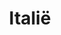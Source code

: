 ---
title: "Italië"
introtext: "Italië is een land waar je voor vrijwel iedere soort vakantie terecht kan: van zon- tot skivakantie, en van stedentrip tot kampeertrip. Rustzoekers kunnen genieten van de prachtige natuurgebieden. Wie graag de adrenaline door zijn lijf voelt gieren kan er bergbeklimmen, zweefvliegen, skiën, snowboarden, raften of paragliden! Het hele jaar door is Italië een populaire vakantiebestemming. De Alpen vormen een perfect skigebied tijdens de wintermaanden, maar ook een bezoekje aan de kerstmarkten in Turijn kunnen niet ontbreken in december. In de zomer reizen veel toeristen af naar het noordelijk gelegen Gardameer, Comomeer en Lago Maggiore. In het zuiden van Italië vind je regio’s die nog weinig toeristisch zijn, en natuurlijk het prachtige Sicilië! Lekker eten en drinken, cultuur snuiven, zonnebaden of skiën, Italië biedt voor ieder wat wils.

Viva la dolce vita!
"
introimage: "https://lh3.googleusercontent.com/DMSJ49AXYWJJRRont8LZEUgWPO9oFSPd9I0Ymsu1tbPmFYBwziGN7u_KOj4AjuOj6jXEjHWEmShW9CA5iXzjuWtxj5s8H4Bb9JCJC8x0yPtHuQiLWBCjf5I5TcQaUPVe_9PZKTRh=w2400"
surface: "301.000"
inhabitants: "60.600.000"
rate: "1"
valuta: "euro"
---